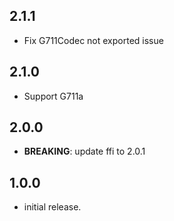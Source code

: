 ## 2.1.1

- Fix G711Codec not exported issue
 
## 2.1.0

- Support G711a

## 2.0.0

- **BREAKING**: update ffi to 2.0.1

## 1.0.0

- initial release.
